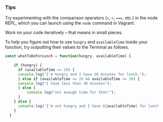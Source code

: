 ### Tips

Try experimenting with the comparison operators (`<`, `>`, `===`, etc.) in the node REPL, which you can launch using the `node` command in Vagrant.

Work on your code iteratively – that means in small pieces. 

To help you figure out how to use `hungry` and `availableTime` inside your function, try outputting their values to the Terminal as follows.

```javascript
const whatToDoForLunch = function(hungry, availableTime) {
  
    if (hungry) {
      if (availableTime <= 20) {
      console.log("I'm hungry and I have 20 minutes for lunch.");
      } else if (availableTime >= 20 && availableTime <= 30) {
      console.log("I have less than 30 minutes");
      } else {
          console.log("not enough time for that!");
      }
    } else {
      console.log(`I'm not hungry and I have ${availableTime} for lunch`)
    } 
  }
```
